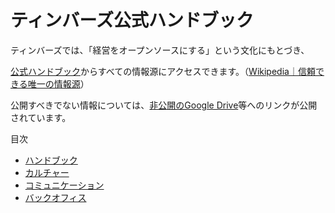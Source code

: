 # ティンバーズ公式ハンドブック

ティンバーズでは、「経営をオープンソースにする」という文化にもとづき、

[公式ハンドブック](https://handbook.timbers.jp)からすべての情報源にアクセスできます。（[Wikipedia｜信頼できる唯一の情報源](https://ja.wikipedia.org/wiki/%E4%BF%A1%E9%A0%BC%E3%81%A7%E3%81%8D%E3%82%8B%E5%94%AF%E4%B8%80%E3%81%AE%E6%83%85%E5%A0%B1%E6%BA%90)）

公開すべきでない情報については、[非公開のGoogle Drive](https://drive.google.com/drive/folders/1MSYuoS8Jy3DKdBunYxgdxuuv2d7kHN_L?usp=sharing)等へのリンクが公開されています。

目次
* [ハンドブック](/01-handbook)
* [カルチャー](/02-culture)
* [コミュニケーション](/03-communication)
* [バックオフィス](/90-backoffice)
